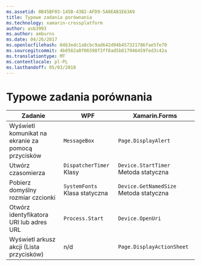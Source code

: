 ```yaml
---
ms.assetid: 0B45BF03-145B-43B2-AFD9-5A0EAB1E63A9
title: Typowe zadania porównania
ms.technology: xamarin-crossplatform
author: asb3993
ms.author: amburns
ms.date: 04/26/2017
ms.openlocfilehash: 84b3edc1a8cbc9ad642d94b457321786fae5fe70
ms.sourcegitcommit: 4b0582a0f06598f3ff8ad5b817946459fed3c42a
ms.translationtype: MT
ms.contentlocale: pl-PL
ms.lasthandoff: 05/03/2018
---
```

# <a name="common-tasks-comparison"></a>Typowe zadania porównania

| Zadanie | WPF | Xamarin.Forms |
|--- |--- |--- |
|Wyświetl komunikat na ekranie za pomocą przycisków|`MessageBox`|`Page.DisplayAlert`|
|Utwórz czasomierza|`DispatcherTimer` Klasy|`Device.StartTimer` Metoda statyczna|
|Pobierz domyślny rozmiar czcionki|`SystemFonts` Klasa statyczna|`Device.GetNamedSize` Metoda statyczna|
|Otwórz identyfikatora URI lub adres URL|`Process.Start`|`Device.OpenUri`|
|Wyświetl arkusz akcji (Lista przycisków)|n/d|`Page.DisplayActionSheet`|
